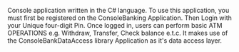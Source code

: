 Console application written in the C# language. To use this application, you must first be registered on the ConsoleBanking Application. Then Login with your Unique four-digit Pin. Once logged in, users can perform basic ATM OPERATIONS e.g. Withdraw, Transfer, Check balance e.t.c.
It makes use of the ConsoleBankDataAccess library Application as it's data access layer.
